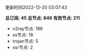 更新时间2022-12-20 03:07:43

**总订阅: 45**
**总节点: 846**
**有效节点: 211**
- v2ray节点: 186
- ss节点: 18
- trojan节点: 5
- ssr节点: 2
